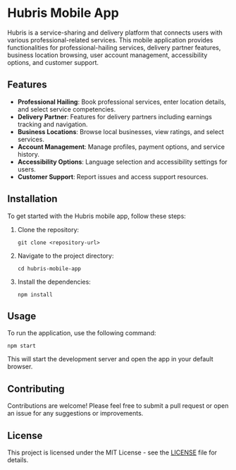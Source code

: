 # Hubris Mobile App

Hubris is a service-sharing and delivery platform that connects users with various professional-related services. This mobile application provides functionalities for professional-hailing services, delivery partner features, business location browsing, user account management, accessibility options, and customer support.

## Features

- **Professional Hailing**: Book professional services, enter location details, and select service competencies.
- **Delivery Partner**: Features for delivery partners including earnings tracking and navigation.
- **Business Locations**: Browse local businesses, view ratings, and select services.
- **Account Management**: Manage profiles, payment options, and service history.
- **Accessibility Options**: Language selection and accessibility settings for users.
- **Customer Support**: Report issues and access support resources.

## Installation

To get started with the Hubris mobile app, follow these steps:

1. Clone the repository:
   ```
   git clone <repository-url>
   ```

2. Navigate to the project directory:
   ```
   cd hubris-mobile-app
   ```

3. Install the dependencies:
   ```
   npm install
   ```

## Usage

To run the application, use the following command:
```
npm start
```

This will start the development server and open the app in your default browser.

## Contributing

Contributions are welcome! Please feel free to submit a pull request or open an issue for any suggestions or improvements.

## License

This project is licensed under the MIT License - see the [LICENSE](LICENSE) file for details.